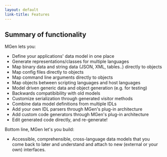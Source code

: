 ```yaml
---
layout: default
link-title: Features
---
```


## Summary of functionality

MGen lets you:

 * Define your applications' data model in one place
 * Generate representations/classes for multiple languages
 * Map binary data and string data (JSON, XML, tables..) directly to objects
 * Map config files directly to objects
 * Map command line arguments directly to objects
 * Map objects between scripting languages and host languages
 * Model driven generic data and object generation (e.g. for testing)
 * Backwards compatibibility with old models
 * Customize serialization through generated visitor methods
 * Combine data model definitions from multiple IDLs
 * Add your own IDL parsers through MGen's plug-in architecture
 * Add custom code generators through MGen's plug-in architecture
 * Edit generated code directly, and re-generate!

Bottom line, MGen let's you build:

 * Accessible, comprehensible, cross-language data models that you come back to later and understand and attach to new (external or your own) interfaces.

